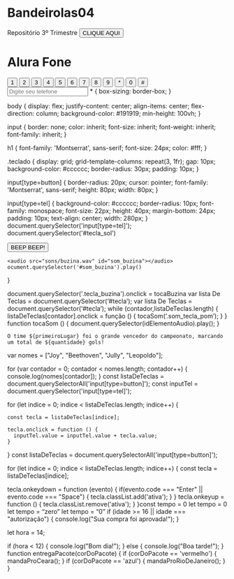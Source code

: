 # Bandeirolas04
Repositório 3º Trimestre
<button onclick="alert('O botão verde foi acionado!')" class="botao-verde">CLIQUE AQUI</button>
<h1> Alura Fone </h1>
 <section class="teclado">
    <input type="button" value="1">
    <input type="button" value="2">
    <input type="button" value="3">
    <input type="button" value="4">
    <input type="button" value="5">
    <input type="button" value="6">
    <input type="button" value="7">
    <input type="button" value="8">
    <input type="button" value="9">
    <input type="button" value="*">
    <input type="button" value="0">
    <input type="button" value="#">
  </section>
  <input type="tel" placeholder="Digite seu telefone">
  * {
    box-sizing: border-box;
  }
  
  body {
    display: flex;
    justify-content: center;
    align-items: center;
    flex-direction: column;
    background-color: #191919;
    min-height: 100vh;
  }
  
  input {
    border: none;
    color: inherit;
    font-size: inherit;
    font-weight: inherit;
    font-family: inherit;
  }
  
  h1 {
    font-family: 'Montserrat', sans-serif;
    font-size: 24px;
    color: #fff;
  }
  
  .teclado {
    display: grid;
    grid-template-columns: repeat(3, 1fr);
    gap: 10px; 
    background-color: #cccccc;
    border-radius: 30px;
    padding: 10px;
  }
  
  input[type=button] {
    border-radius: 20px;
    cursor: pointer;
    font-family: 'Montserrat', sans-serif;
    height: 80px;
    width: 80px;
  }
  
  input[type=tel] {
    background-color: #cccccc;
    border-radius: 10px;
    font-family: monospace;
    font-size: 22px;
    height: 40px;
    margin-bottom: 24px;
    padding: 10px;
    text-align: center;
    width: 280px;
  }
  document.querySelector('input[type=tel]');
  document.querySelector('#tecla_sol')
  <section>
    <button class="tecla-buzina">BEEP BEEP!</button>
    </section> 
         
    <audio src="sons/buzina.wav" id="som_buzina"></audio>
    ocument.querySelector('#som_buzina').play()
  }
  
  document.querySelector('.tecla_buzina').onclick = tocaBuzina
  var lista De Teclas = document.querySelector(‘#tecla’);
  var lista De Teclas = document.querySelector(‘#tecla’);
  while (contador,listaDeTeclas.length) { 
    listaDeTeclas[contador].onclick = função () {
     tocaSom(‘.som_tecla_pom’);
    }
    }
    function tocaSom () {
      document.querySelector(idElementoAudio).play();
  }
  
  `O time ${primeiroLugar} foi o grande vencedor do campeonato, marcando um total de ${quantidade} gols!`

  var nomes = ["Joy", "Beethoven", "Jully", "Leopoldo"];

  for (var contador = 0; contador < nomes.length; contador++) {
      console.log(nomes[contador]);
  }
  const listaDeTeclas = document.querySelectorAll('input[type=button]');
  const inputTel = document.querySelector('input[type=tel]');
  
  for (let indice = 0; indice < listaDeTeclas.length; indice++) {
  
    const tecla = listaDeTeclas[indice];
  
    tecla.onclick = function () {
      inputTel.value = inputTel.value + tecla.value;
    }
  }
  const listaDeTeclas = document.querySelectorAll('input[type=button]');

for (let indice = 0; indice < listaDeTeclas.length; indice++) {
const tecla = listaDeTeclas[indice];

tecla.onkeydown = function (evento) {
if(evento.code === "Enter" || evento.code === "Space") {
tecla.classList.add('ativa');
}
}
tecla.onkeyup = function () {
tecla.classList.remove('ativa');
}
}const tempo = 0
let tempo = 0
let tempo = “zero”
let tempo = “0”
if (idade >= 16 || idade === "autorização") {
console.log("Sua compra foi aprovada!");
}

let hora = 14;

if (hora < 12) {
console.log("Bom dia!");
} else {
console.log("Boa tarde!");
}
function entregaPacote(corDoPacote) {
if (corDoPacote == 'vermelho') {
mandaProCeara();
}
if (corDoPacote == 'azul') {
mandaProRioDeJaneiro();
}
}
